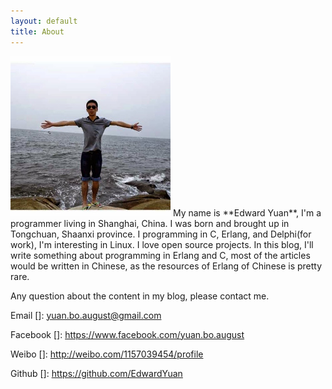 ```yaml
---
layout: default
title: About
---
```



<img src="/images/edwardyuan.png" class="right" />
My name is **Edward Yuan**, I'm a programmer living in Shanghai, China. I was born and brought up in Tongchuan, Shaanxi province.  I programming in C, Erlang, and Delphi(for work), I'm interesting in Linux. I love open source projects. In this blog, I'll write something about programming in Erlang and C, most of the articles would be written in Chinese, as the resources of Erlang of Chinese is pretty rare.

Any question about the content in my blog, please contact me.

Email []: yuan.bo.august@gmail.com

Facebook []: https://www.facebook.com/yuan.bo.august

Weibo []: http://weibo.com/1157039454/profile

Github []: https://github.com/EdwardYuan
